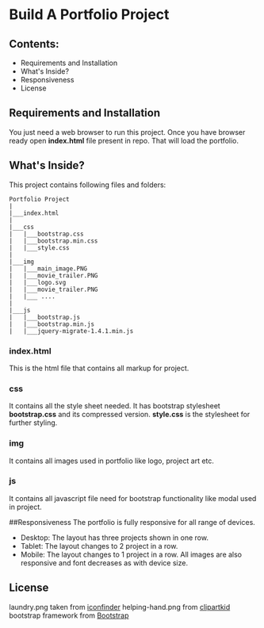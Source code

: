 # Build A Portfolio Project

## Contents:
* Requirements and Installation
* What's Inside?
* Responsiveness
* License

## Requirements and Installation
You just need a web browser to run this project. Once you have browser ready open __index.html__ file present in repo. That will load the portfolio.

## What's Inside?
This project contains following files and folders:

```
Portfolio Project
|
|___index.html
|
|___css
|   |___bootstrap.css
|   |___bootstrap.min.css
|   |___style.css
|
|___img
|   |___main_image.PNG
|   |___movie_trailer.PNG
|   |___logo.svg
|   |___movie_trailer.PNG
|   |___ ....
|
|___js
|   |___bootstrap.js
|   |___bootstrap.min.js
|   |___jquery-migrate-1.4.1.min.js
```
### index.html
This is the html file that contains all markup for project.
### css
It contains all the style sheet needed. It has bootstrap stylesheet __bootstrap.css__ and its compressed version. 
__style.css__ is the stylesheet for further styling.
### img
It contains all images used in portfolio like logo, project art etc.

### js
It contains all javascript file need for bootstrap functionality like modal used in project.

##Responsiveness
The portfolio is fully responsive for all range of devices.
* Desktop: The layout has three projects shown in one row.
* Tablet: The layout changes to 2 project in a row.
* Mobile: The layout changes to 1 project in a row.
All images are also responsive and font decreases as with device size.
## License
laundry.png taken from [iconfinder](https://cdn0.iconfinder.com/data/icons/hotel-vacation/33/laundry-512.png)
helping-hand.png from [clipartkid](http://www.clipartkid.com/images/136/wearechangetv-us-the-ultimate-exit-strategy-TA4kS3-clipart.jpg)
bootstrap framework from [Bootstrap](http://getbootstrap.com/)
